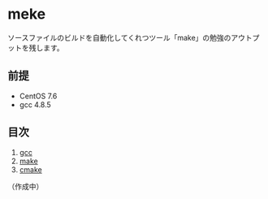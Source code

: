 # meke

ソースファイルのビルドを自動化してくれつツール「make」の勉強のアウトプットを残します。

## 前提
- CentOS 7.6
- gcc 4.8.5

## 目次
1. [gcc](https://github.com/JuvenileTalk9/make/blob/main/01_gcc/gcc.md)
2. [make]()
3. [cmake]()

（作成中）